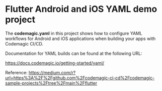 # Flutter Android and iOS YAML demo project

The **codemagic.yaml** in this project shows how to configure YAML workflows for Android and iOS applications when building your apps with Codemagic CI/CD.

Documentation for YAML builds can be found at the following URL: 

https://docs.codemagic.io/getting-started/yaml/

Reference:
https://medium.com/r?url=https%3A%2F%2Fgithub.com%2Fcodemagic-ci-cd%2Fcodemagic-sample-projects%2Ftree%2Fmain%2Fflutter
